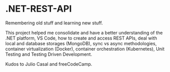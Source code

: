 # .NET-REST-API

Remembering old stuff and learning new stuff.

This project helped me consolidate and have a better understanding of the .NET platform, VS Code, how to create and access REST APIs, deal with local and database storages (MongoDB), sync vs async methodologies, container virtualization (Docker), container orchestration (Kubernetes), Unit Testing and Testing Driven Development.

Kudos to Julio Casal and freeCodeCamp.